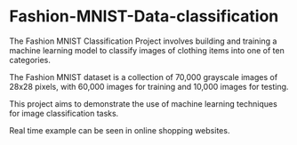 # Fashion-MNIST-Data-classification

The Fashion MNIST Classification Project involves building and training a machine learning model to classify images of clothing items into one of ten categories. 

The Fashion MNIST dataset is a collection of 70,000 grayscale images of 28x28 pixels, with 60,000 images for training and 10,000 images for testing. 

This project aims to demonstrate the use of machine learning techniques for image classification tasks.

Real time example can be seen in online shopping websites.

